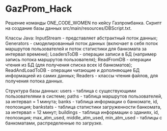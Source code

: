 # GazProm_Hack
Решение команды ONE_CODE_WOMEN по кейсу Газпромбанка.
Скрипт на создание базы данных src/main/resources/DBScript.txt.

Классы Java:
InputStream - представляет абстрактный поток данных;
Generators - смоделированный поток данных (включает в себя поток маршрутов пользователей и поток статистики для банкомата за интервал времени);
LoadersToDB - операции записи в БД (например запись потока маршрутов пользователя);
ReadFromDB - операции чтения из БД (для получения списка всех id банкоматов);
ReadAndLoadToDB - операции читающие и дополняющие БД информацией из самих данных;
Readers - классы чтения файлов, для получения потока данных.

Структура базы данных:
users - таблица с существующими пользователями в системе;
paths - таблица маршрутов пользователей, за интервал = 1 минута;
banks - таблица информации о банкомате, id, геопозиция;
bankstats - таблица статистики загруженности банкомата, за интервал = 12 минут;
buildings - таблица информации о зданиях, id, геопозиция;
max_atm_used, middle_atm_used, min_atm_used - таблицы с банкоматами, распределенные по загрузке.
